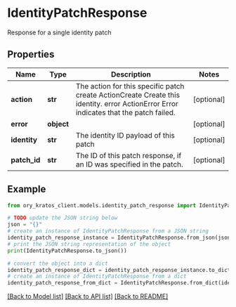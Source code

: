 # IdentityPatchResponse

Response for a single identity patch

## Properties

Name | Type | Description | Notes
------------ | ------------- | ------------- | -------------
**action** | **str** | The action for this specific patch create ActionCreate  Create this identity. error ActionError  Error indicates that the patch failed. | [optional] 
**error** | **object** |  | [optional] 
**identity** | **str** | The identity ID payload of this patch | [optional] 
**patch_id** | **str** | The ID of this patch response, if an ID was specified in the patch. | [optional] 

## Example

```python
from ory_kratos_client.models.identity_patch_response import IdentityPatchResponse

# TODO update the JSON string below
json = "{}"
# create an instance of IdentityPatchResponse from a JSON string
identity_patch_response_instance = IdentityPatchResponse.from_json(json)
# print the JSON string representation of the object
print(IdentityPatchResponse.to_json())

# convert the object into a dict
identity_patch_response_dict = identity_patch_response_instance.to_dict()
# create an instance of IdentityPatchResponse from a dict
identity_patch_response_from_dict = IdentityPatchResponse.from_dict(identity_patch_response_dict)
```
[[Back to Model list]](../README.md#documentation-for-models) [[Back to API list]](../README.md#documentation-for-api-endpoints) [[Back to README]](../README.md)


